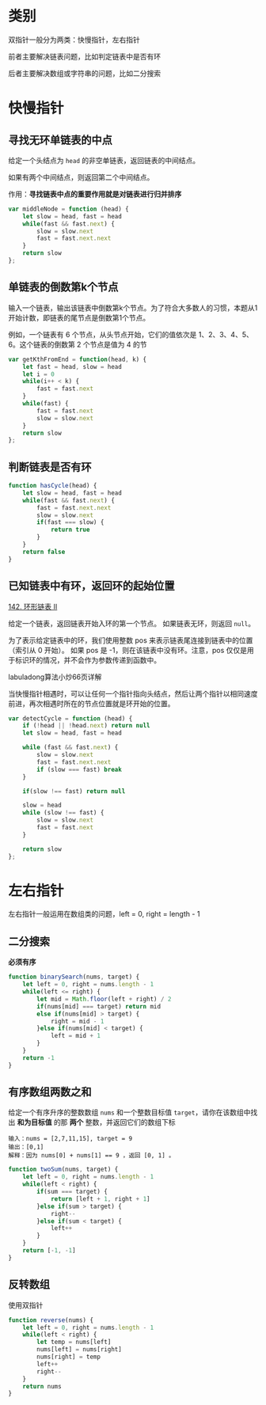 # 类别

双指针一般分为两类：快慢指针，左右指针

前者主要解决链表问题，比如判定链表中是否有环

后者主要解决数组或字符串的问题，比如二分搜索



# 快慢指针

## 寻找无环单链表的中点

给定一个头结点为 `head` 的非空单链表，返回链表的中间结点。

如果有两个中间结点，则返回第二个中间结点。

作用：**寻找链表中点的重要作用就是对链表进行归并排序**

```javascript
var middleNode = function (head) {
    let slow = head, fast = head
    while(fast && fast.next) {
        slow = slow.next
        fast = fast.next.next
    }
    return slow
};
```

## 单链表的倒数第k个节点

输入一个链表，输出该链表中倒数第k个节点。为了符合大多数人的习惯，本题从1开始计数，即链表的尾节点是倒数第1个节点。

例如，一个链表有 6 个节点，从头节点开始，它们的值依次是 1、2、3、4、5、6。这个链表的倒数第 2 个节点是值为 4 的节

```javascript
var getKthFromEnd = function(head, k) {
    let fast = head, slow = head
    let i = 0
    while(i++ < k) {
        fast = fast.next
    }
    while(fast) {
        fast = fast.next
        slow = slow.next
    }
    return slow
};
```





## 判断链表是否有环

```js
function hasCycle(head) {
    let slow = head, fast = head
    while(fast && fast.next) {
        fast = fast.next.next
        slow = slow.next
        if(fast === slow) {
            return true
        }
    }
    return false
}
```

## 已知链表中有环，返回环的起始位置

[142. 环形链表 II](https://leetcode-cn.com/problems/linked-list-cycle-ii/)

给定一个链表，返回链表开始入环的第一个节点。 如果链表无环，则返回 `null`。

为了表示给定链表中的环，我们使用整数 pos 来表示链表尾连接到链表中的位置（索引从 0 开始）。 如果 pos 是 -1，则在该链表中没有环。注意，pos 仅仅是用于标识环的情况，并不会作为参数传递到函数中。

labuladong算法小炒66页详解

当快慢指针相遇时，可以让任何一个指针指向头结点，然后让两个指针以相同速度前进，再次相遇时所在的节点位置就是环开始的位置。

```javascript
var detectCycle = function (head) {
    if (!head || !head.next) return null
    let slow = head, fast = head

    while (fast && fast.next) {
        slow = slow.next
        fast = fast.next.next
        if (slow === fast) break
    }

    if(slow !== fast) return null

    slow = head
    while (slow !== fast) {
        slow = slow.next
        fast = fast.next
    }

    return slow
};
```



# 左右指针

左右指针一般运用在数组类的问题，left = 0, right = length - 1

## 二分搜索

**必须有序**

```javascript
function binarySearch(nums, target) {
    let left = 0, right = nums.length - 1
    while(left <= right) {
        let mid = Math.floor(left + right) / 2
        if(nums[mid] === target) return mid
        else if(nums[mid] > target) {
            right = mid - 1
        }else if(nums[mid] < target) {
            left = mid + 1
        }
    }
    return -1
}
```

## 有序数组两数之和

给定一个有序升序的整数数组 `nums` 和一个整数目标值 `target`，请你在该数组中找出 **和为目标值** 的那 **两个** 整数，并返回它们的数组下标

```
输入：nums = [2,7,11,15], target = 9
输出：[0,1]
解释：因为 nums[0] + nums[1] == 9 ，返回 [0, 1] 。
```

```javascript
function twoSum(nums, target) {
    let left = 0, right = nums.length - 1
    while(left < right) {
        if(sum === target) {
            return [left + 1, right + 1]
        }else if(sum > target) {
            right--
        }else if(sum < target) {
            left++
        }
    }
    return [-1, -1]
}
```

## 反转数组

使用双指针

```javascript
function reverse(nums) {
    let left = 0, right = nums.length - 1
    while(left < right) {
        let temp = nums[left]
        nums[left] = nums[right]
        nums[right] = temp
        left++
        right--
    }
    return nums
}
```



